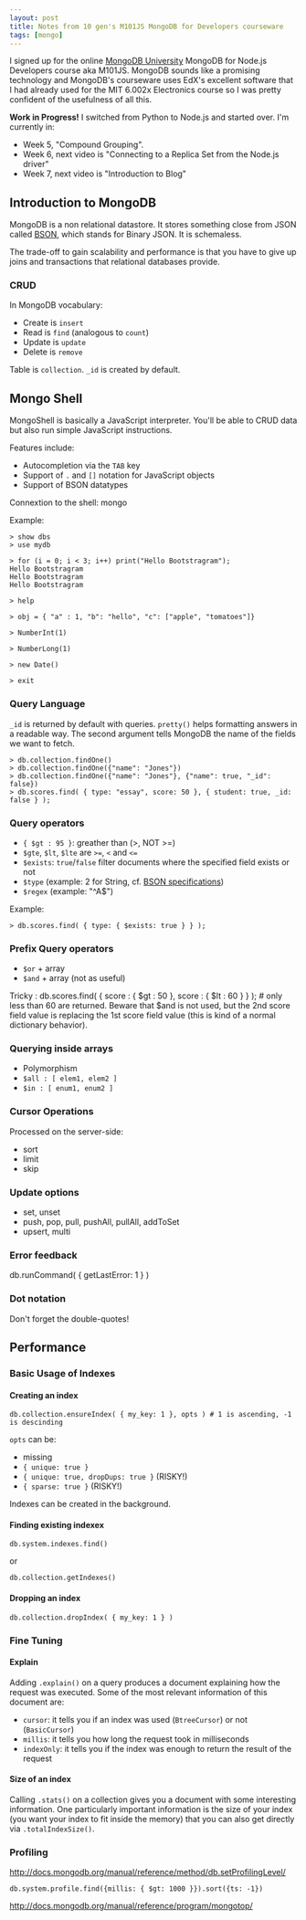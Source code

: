 ```yaml
---
layout: post
title: Notes from 10 gen's M101JS MongoDB for Developers courseware
tags: [mongo]
---
```


I signed up for the online [MongoDB University](https://education.mongodb.com/)
MongoDB for Node.js Developers course aka M101JS. MongoDB sounds like a
promising technology and MongoDB's courseware uses EdX's excellent software that
I had already used for the MIT 6.002x Electronics course so I was pretty
confident of the usefulness of all this.

<div class="alert alert-info">
<strong>Work in Progress!</strong>
I switched from Python to Node.js and started over. I'm currently in:

- Week 5, "Compound Grouping".
- Week 6, next video is "Connecting to a Replica Set from the Node.js driver"
- Week 7, next video is "Introduction to Blog"
  </div>

## Introduction to MongoDB

MongoDB is a non relational datastore. It stores something close from JSON
called [BSON](http://bsonspec.org), which stands for Binary JSON. It is
schemaless.

The trade-off to gain scalability and performance is that you have to give up
joins and transactions that relational databases provide.

### CRUD

In MongoDB vocabulary:

- Create is `insert`
- Read is `find` (analogous to `count`)
- Update is `update`
- Delete is `remove`

Table is `collection`. `_id` is created by default.

## Mongo Shell

MongoShell is basically a JavaScript interpreter. You'll be able to CRUD data
but also run simple JavaScript instructions.

Features include:

- Autocompletion via the `TAB` key
- Support of `.` and `[]` notation for JavaScript objects
- Support of BSON datatypes

Connextion to the shell: mongo

Example:

```
> show dbs
> use mydb

> for (i = 0; i < 3; i++) print("Hello Bootstragram");
Hello Bootstragram
Hello Bootstragram
Hello Bootstragram

> help

> obj = { "a" : 1, "b": "hello", "c": ["apple", "tomatoes"]}

> NumberInt(1)

> NumberLong(1)

> new Date()

> exit
```

### Query Language

`_id` is returned by default with queries. `pretty()` helps formatting answers
in a readable way. The second argument tells MongoDB the name of the fields we
want to fetch.

    > db.collection.findOne()
    > db.collection.findOne({"name": "Jones"})
    > db.collection.findOne({"name": "Jones"}, {"name": true, "_id": false})
    > db.scores.find( { type: "essay", score: 50 }, { student: true, _id: false } );

### Query operators

- `{ $gt : 95 }`: greather than (\>, NOT \>=)
- `$gte`, `$lt`, `$lte` are `>=`, `<` and `<=`
- `$exists`: `true`/`false` filter documents where the specified field exists or
  not
- `$type` (example: 2 for String, cf. [BSON specifications][bson])
- `$regex` (example: "^A\$")

Example:

    > db.scores.find( { type: { $exists: true } } );

### Prefix Query operators

- `$or` + array
- `$and` + array (not as useful)

Tricky : db.scores.find( { score : { $gt : 50 }, score : { $lt : 60 } } ); #
only less than 60 are returned. Beware that \$and is not used, but the 2nd score
field value is replacing the 1st score field value (this is kind of a normal
dictionary behavior).

### Querying inside arrays

- Polymorphism
- `$all : [ elem1, elem2 ]`
- `$in : [ enum1, enum2 ]`

### Cursor Operations

Processed on the server-side:

- sort
- limit
- skip

### Update options

- set, unset
- push, pop, pull, pushAll, pullAll, addToSet
- upsert, multi

### Error feedback

db.runCommand( { getLastError: 1 } )

### Dot notation

Don't forget the double-quotes!

## Performance

### Basic Usage of Indexes

#### Creating an index

    db.collection.ensureIndex( { my_key: 1 }, opts ) # 1 is ascending, -1 is descinding

`opts` can be:

- missing
- `{ unique: true }`
- `{ unique: true, dropDups: true }` (RISKY!)
- `{ sparse: true }` (RISKY!)

Indexes can be created in the background.

#### Finding existing indexex

    db.system.indexes.find()

or

    db.collection.getIndexes()

#### Dropping an index

    db.collection.dropIndex( { my_key: 1 } )

### Fine Tuning

#### Explain

Adding `.explain()` on a query produces a document explaining how the request
was executed. Some of the most relevant information of this document are:

- `cursor`: it tells you if an index was used (`BtreeCursor`) or not
  (`BasicCursor`)
- `millis`: it tells you how long the request took in milliseconds
- `indexOnly`: it tells you if the index was enough to return the result of the
  request

#### Size of an index

Calling `.stats()` on a collection gives you a document with some interesting
information. One particularly important information is the size of your index
(you want your index to fit inside the memory) that you can also get directly
via `.totalIndexSize()`.

### Profiling

http://docs.mongodb.org/manual/reference/method/db.setProfilingLevel/

    db.system.profile.find({millis: { $gt: 1000 }}).sort({ts: -1})

http://docs.mongodb.org/manual/reference/program/mongotop/

[bson]: http://bsonspec.org
